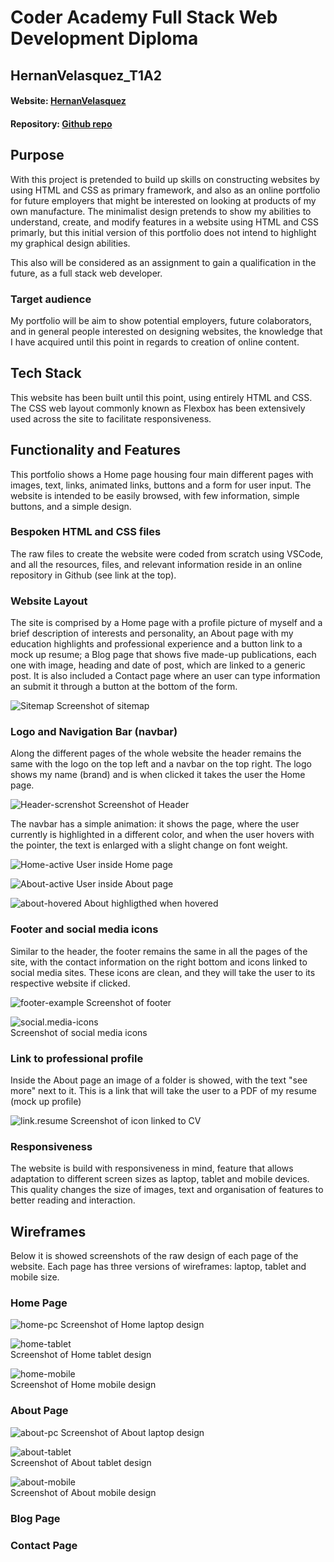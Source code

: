 # Coder Academy Full Stack Web Development Diploma 
## HernanVelasquez_T1A2

#### Website: [HernanVelasquez](https://hernanvelasquez-t1a2.netlify.app/)
#### Repository: [Github repo](https://github.com/hernan-vela/HernanVelasquez_T1A2)

## Purpose
With this project is pretended to build up skills on constructing websites by using HTML and CSS as primary framework, and also as an online portfolio for future employers that might be interested on looking at products of my own manufacture. The minimalist design pretends to show my abilities to understand, create, and modify features in a website using HTML and CSS primarly, but this initial version of this portfolio does not intend to highlight my graphical design abilities.

This also will be considered as an assignment to gain a qualification in the future, as a full stack web developer.

### Target audience
My portfolio will be aim to show potential employers, future colaborators, and in general people interested on designing websites, the knowledge that I have acquired until this point in regards to creation of online content.

## Tech Stack
This website has been built until this point, using entirely HTML and CSS. The CSS web layout commonly known as Flexbox has been extensively used across the site to facilitate responsiveness.

## Functionality and Features
This portfolio shows a Home page housing four main different pages with images, text, links, animated links, buttons and a form for user input. The website is intended to be easily browsed, with few information, simple buttons, and a simple design.

### Bespoken HTML and CSS files
The raw files to create the website were coded from scratch using VSCode, and all the resources, files, and relevant information reside in an online repository in Github (see link at the top).

### Website Layout
The site is comprised by a Home page with a profile picture of myself and a brief description of interests and personality, an About page with my education highlights and professional experience and a button link to a mock up resume; a Blog page that shows five made-up publications, each one with image, heading and date of post, which are linked to a generic post. It is also included a Contact page where an user can type information an submit it through a button at the bottom of the form.

![Sitemap](./docs/Sitemap-SS(20.05.24).png)
Screenshot of sitemap

### Logo and Navigation Bar (navbar)
Along the different pages of the whole website the header remains the same with the logo on the top left and a navbar on the top right. The logo shows my name (brand) and is when clicked it takes the user the Home page.

![Header-screnshot](./docs/Header-SS.png)
Screenshot of Header


The navbar has a simple animation: it shows the page, where the user currently is highlighted in a different color, and when the user hovers with the pointer, the text is enlarged with a slight change on font weight.

![Home-active](./docs/Home-active-SS.png)
User inside Home page

![About-active](./docs/About-active-SS.png)
User inside About page

![about-hovered](./docs/About-animated-SS.png) 
About highligthed when hovered

### Footer and social media icons
Similar to the header, the footer remains the same in all the pages of the site, with the contact information on the right bottom and icons linked to social media sites. These icons are clean, and they will take the user to its respective website if clicked.

![footer-example](./docs/Footer-SS.png)
Screenshot of footer

![social.media-icons](./docs/Social-icons-SS.png)     
Screenshot of social media icons

### Link to professional profile
Inside the About page an image of a folder is showed, with the text "see more" next to it. This is a link that will take the user to a PDF of my resume (mock up profile)

![link.resume](./docs/Resume-icon-SS.png)
Screenshot of icon linked to CV


### Responsiveness
The website is build with responsiveness in mind, feature that allows adaptation to different screen sizes as laptop, tablet and mobile devices. This quality changes the size of images, text and organisation of features to better reading and interaction.

## Wireframes
Below it is showed screenshots of the raw design of each page of the website. Each page has three versions of wireframes: laptop, tablet and mobile size.

### Home Page 

![home-pc](./docs/Home-Computer.png)
Screenshot of Home laptop design

![home-tablet](./docs/Home-Tablet.png)       
Screenshot of Home tablet design

![home-mobile](./docs/Home-Phone.png)     
Screenshot of Home mobile design

### About Page

![about-pc](./docs/About-Computer.png)
Screenshot of About laptop design

![about-tablet](./docs/About-Tablet.png)   
Screenshot of About tablet design

![about-mobile](./docs/About-Phone.png)  
Screenshot of About mobile design


### Blog Page






### Contact Page
